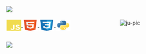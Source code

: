 

<div align="left">
  <a href="https://github.com/JuhCarol">
  <img height="170em" src="https://github-readme-stats.vercel.app/api?username=JuhCarol&show_icons=true&theme=dracula&include_all_commits=true&count_private=true"/>
    
  <div style="display: inline_block"><br>
  <img align="center" alt="Js" height="30" width="40" src="https://raw.githubusercontent.com/devicons/devicon/master/icons/javascript/javascript-plain.svg">
  <img align="center" alt="HTML" height="30" width="40" src="https://raw.githubusercontent.com/devicons/devicon/master/icons/html5/html5-original.svg">
  <img align="center" alt="CSS" height="30" width="40" src="https://raw.githubusercontent.com/devicons/devicon/master/icons/css3/css3-original.svg">
  <img align="center" alt="Python" height="30" width="40" src="https://raw.githubusercontent.com/devicons/devicon/master/icons/python/python-original.svg">
  <img align="right" alt="ju-pic" height= "200" width="200" src="https://cdn.discordapp.com/attachments/606643517607116830/941743941756272690/Webp.net-gifmaker.gif">
</div>
  
  ##
  
  <div>
  <a href="https://www.linkedin.com/in/julia-carolina-torres-e-silva-aab45b1b7/" target="_blank"><img src="https://img.shields.io/badge/-LinkedIn-%230077B5?style=for-the-badge&logo=linkedin&logoColor=white" target="_blank"></a> 
  </div> 
